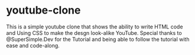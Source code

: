 # youtube-clone

This is a simple youtube clone that shows the ability to write HTML code and Using CSS to make the desgn look-alike YouTube.
Special thanks to @SuperSimple.Dev for the Tutorial and being able to follow the tutorial with ease and code-along.
